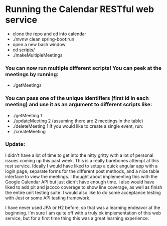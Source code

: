# Running the Calendar RESTful web service
- clone the repo and cd into calendar
- ./mvnw clean spring-boot:run
- open a new bash window
- cd scripts/
- ./makeMultipleMeetings


### You can now run multiple different scripts! You can peek at the meetings by running: 
- ./getMeetings
### You can pass one of the unique identifiers (first id in each meeting) and use it as an argument to different scripts like: 
- ./getMeeting 1
- ./updateMeeting 2 (assuming there are 2 meetings in the table)
- ./deleteMeeting 1
If you would like to create a single event, run:
- ./createMeeting


### Update:
I didn't have a lot of time to get into the nitty gritty with a lot of personal issues coming up this past week. This is a really barebones attempt at this rest service. Ideally I would have liked to setup a quick angular app with a login page, separate forms for the different post methods, and a nice table interface to view the meetings. I thought about implementing this with the Google Calendar API but just didn't have enough time. I also would have liked to add pit and jacoco coverage to show line coverage, as well as finish the entire unit testing suite. I would also like to do some acceptance testing with Jest or some API testing framework.

I have never used JPA or H2 before, so that was a learning endeavor at the beginning. I'm sure I am quite off with a truly ok implementation of this web service, but for a first time thing this was a great learning experience.
